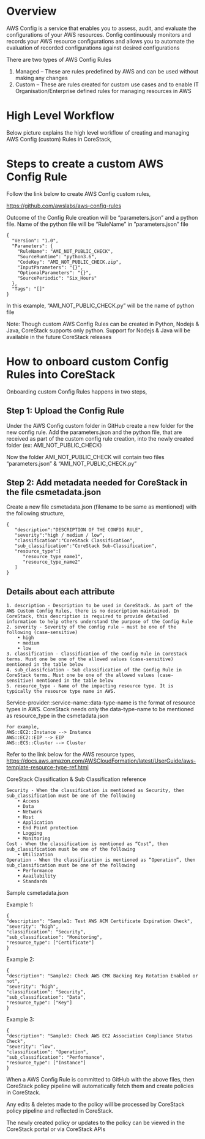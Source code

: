 <h1> Overview </h1>
AWS Config is a service that enables you to assess, audit, and evaluate the configurations of your AWS resources. Config continuously monitors and records your AWS resource configurations and allows you to automate the evaluation of recorded configurations against desired configurations

There are two types of AWS Config Rules

1.	Managed – These are rules predefined by AWS and can be used without making any changes
2.	Custom – These are rules created for custom use cases and to enable IT Organisation/Enterprise defined rules for managing resources in AWS

<h1> High Level Workflow </h1>

Below picture explains the high level workflow of creating and managing AWS Config (custom) Rules in CoreStack,

 
<h1> Steps to create a custom AWS Config Rule </h1>

Follow the link below to create AWS Config custom rules,

https://github.com/awslabs/aws-config-rules

Outcome of the Config Rule creation will be “parameters.json” and a python file. Name of the python file will be “RuleName” in ”parameters.json” file

	{
	  "Version": "1.0",
	  "Parameters": {
	    "RuleName": "AMI_NOT_PUBLIC_CHECK",
	    "SourceRuntime": "python3.6",
	    "CodeKey": "AMI_NOT_PUBLIC_CHECK.zip",
	    "InputParameters": "{}",
	    "OptionalParameters": "{}",
	    "SourcePeriodic": "Six_Hours"
	  },
	  "Tags": "[]"
	}

In this example, “AMI_NOT_PUBLIC_CHECK.py” will be the name of python file

Note: Though custom AWS Config Rules can be created in Python, Nodejs & Java, CoreStack supports only python. Support for Nodejs & Java will be available in the future CoreStack releases

<h1> How to onboard custom Config Rules into CoreStack </h1>

Onboarding custom Config Rules happens in two steps,

<h2> Step 1: Upload the Config Rule </h2>

Under the AWS Config custom folder in GitHub create a new folder for the new config rule. Add the parameters.json and the python file, that are received as part of the custom config rule creation, into the newly created folder (ex: AMI_NOT_PUBLIC_CHECK)

Now the folder AMI_NOT_PUBLIC_CHECK will contain two files “parameters.json” & “AMI_NOT_PUBLIC_CHECK.py”

<h2> Step 2: Add metadata needed for CoreStack in the file csmetadata.json </h2>
Create a new file csmetadata.json (filename to be same as mentioned) with the following structure,

	{
	   "description":"DESCRIPTION OF THE CONFIG RULE",
	   "severity":"high / medium / low",
	   "classification":"CoreStack Classification",
	   "sub_classification":"CoreStack Sub-Classification",
	   "resource_type":[
	      "resource_type_name1",
	      "resource_type_name2"
	   ]
	}

<h2> Details about each attribute </h2>

	1. description - Description to be used in CoreStack. As part of the AWS Custom Config Rules, there is no description maintained. In CoreStack, this description is required to provide detailed information to help others understand the purpose of the Config Rule
	2. severity - Severity of the config rule – must be one of the following (case-sensitive)
		• high
		• medium
		• low
	3. classification - Classification of the Config Rule in CoreStack terms. Must one be one of the allowed values (case-sensitive) mentioned in the table below
	4. sub_classifciation - Sub classification of the Config Rule in CoreStack terms. Must one be one of the allowed values (case-sensitive) mentioned in the table below
	5. resource_type - Name of the impacting resource type. It is typically the resource type name in AWS.

Service-provider::service-name::data-type-name is the format of resource types in AWS. CoreStack needs only the data-type-name to be mentioned as resource_type in the csmetadata.json

	For example, 
	AWS::EC2::Instance --> Instance
	AWS::EC2::EIP --> EIP
	AWS::ECS::Cluster --> Cluster

Refer to the link below for the AWS resource types,
https://docs.aws.amazon.com/AWSCloudFormation/latest/UserGuide/aws-template-resource-type-ref.html



CoreStack Classification & Sub Classification reference

	Security - When the classification is mentioned as Security, then sub_classification must be one of the following
		• Access
		• Data
		• Network
		• Host
		• Application
		• End Point protection
		• Logging
		• Monitoring
	Cost - When the classification is mentioned as “Cost”, then sub_classification must be one of the following
		• Utilization
	Operation - When the classification is mentioned as “Operation”, then sub_classification must be one of the following
		• Performance
		• Availability
		• Standards

Sample csmetadata.json

Example 1:

	{
	"description": "Sample1: Test AWS ACM Certificate Expiration Check",
	"severity": "high",
	"classification": "Security",
	"sub_classification": "Monitoring",
	"resource_type": ["Certificate"]	
	}

Example 2: 

	{
	"description": "Sample2: Check AWS CMK Backing Key Rotation Enabled or not",
	"severity": "high",
	"classification": "Security",
	"sub_classification": "Data",
	"resource_type": ["Key"]	
	}
	
Example 3:

	{
	"description": "Sample3: Check AWS EC2 Association Compliance Status Check",
	"severity": "low",
	"classification": "Operation",
	"sub_classification": "Performance",
	"resource_type": ["Instance"]	
	}

When a AWS Config Rule is committed to GitHub with the above files, then CoreStack policy pipeline will automatically fetch them and create policies in CoreStack.

Any edits & deletes made to the policy will be processed by CoreStack policy pipeline and reflected in CoreStack. 

The newly created policy or updates to the policy can be viewed in the CoreStack portal or via CoreStack APIs
